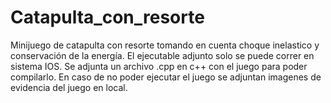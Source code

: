 # Catapulta_con_resorte
Minijuego de catapulta con resorte tomando en cuenta choque inelastico y conservación de la energía.
El ejecutable adjunto solo se puede correr en sistema IOS. Se adjunta un archivo .cpp en c++ con el juego para poder compilarlo. En caso de no poder ejecutar el juego se adjuntan imagenes de evidencia del juego en local. 
